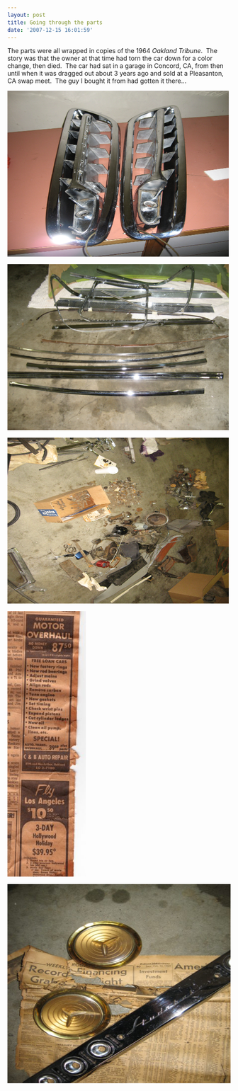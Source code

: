 ```yaml
---
layout: post
title: Going through the parts
date: '2007-12-15 16:01:59'
---
```

The parts were all wrapped in copies of the 1964<em> Oakland Tribune</em>.  The story was that the owner at that time had torn the car down for a color change, then died.  The car had sat in a garage in Concord, CA, from then until when it was dragged out about 3 years ago and sold at a Pleasanton, CA swap meet.  The guy I bought it from had gotten it there...

<a href="/uploads/2008/12/stude-a-mino-019.jpg"><img class="alignnone size-full wp-image-116" title="stude-a-mino-019" src="/uploads/2008/12/stude-a-mino-019.jpg" alt="" width="500" height="375" /></a>

<a href="/uploads/2008/12/stude-a-mino-0231.jpg"><img class="alignnone size-full wp-image-118" title="stude-a-mino-0231" src="/uploads/2008/12/stude-a-mino-0231.jpg" alt="" width="500" height="375" /></a>

<a href="/uploads/2008/12/stude-a-mino-020.jpg"><img class="alignnone size-full wp-image-119" title="stude-a-mino-020" src="/uploads/2008/12/stude-a-mino-020.jpg" alt="" width="500" height="375" /></a>

<a href="/uploads/2007/12/ad-1.jpg"><img class="alignnone size-medium wp-image-485" src="/uploads/2007/12/ad-1-177x600.jpg" alt="" width="177" height="600" /></a>

<a href="/uploads/2007/12/Stude-a-mino-014.jpg"><img class="alignnone size-medium wp-image-486" src="/uploads/2007/12/Stude-a-mino-014-600x450.jpg" alt="" width="600" height="450" /></a>
